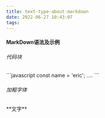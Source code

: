 ```yaml
---
title: text-type-about-markdown
date: 2022-06-27 10:43:07
tags:
---
```


#### MarkDown语法及示例

###### 代码块
\```javascript
const name = 'eric';
....
\``` 
###### 加粗字体
\*\*文字\*\*
